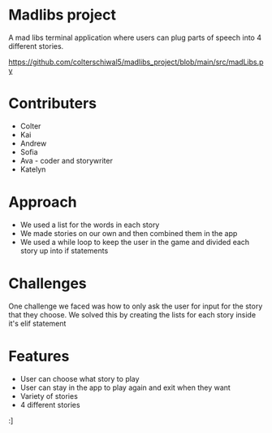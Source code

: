 # Madlibs project
A mad libs terminal application where users can plug parts of speech into 4 different stories.

https://github.com/colterschiwal5/madlibs_project/blob/main/src/madLibs.py

# Contributers
- Colter
- Kai
- Andrew
- Sofia
- Ava - coder and storywriter
- Katelyn

# Approach
- We used a list for the words in each story 
- We made stories on our own and then combined them in the app
- We used a while loop to keep the user in the game and divided each story up into if statements

# Challenges
One challenge we faced was how to only ask the user for input for the story that they choose. We solved this by creating the lists for each story inside it's elif statement

# Features
- User can choose what story to play
- User can stay in the app to play again and exit when they want
- Variety of stories
- 4 different stories

:]
